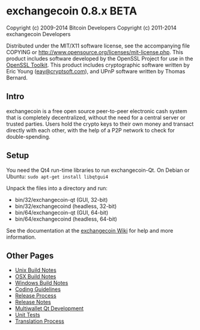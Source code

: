exchangecoin 0.8.x BETA
====================

Copyright (c) 2009-2014 Bitcoin Developers
Copyright (c) 2011-2014 exchangecoin Developers

Distributed under the MIT/X11 software license, see the accompanying
file COPYING or http://www.opensource.org/licenses/mit-license.php.
This product includes software developed by the OpenSSL Project for use in the [OpenSSL Toolkit](http://www.openssl.org/). This product includes
cryptographic software written by Eric Young ([eay@cryptsoft.com](mailto:eay@cryptsoft.com)), and UPnP software written by Thomas Bernard.


Intro
---------------------
exchangecoin is a free open source peer-to-peer electronic cash system that is
completely decentralized, without the need for a central server or trusted
parties.  Users hold the crypto keys to their own money and transact directly
with each other, with the help of a P2P network to check for double-spending.


Setup
---------------------
You need the Qt4 run-time libraries to run exchangecoin-Qt. On Debian or Ubuntu:
	`sudo apt-get install libqtgui4`

Unpack the files into a directory and run:

- bin/32/exchangecoin-qt (GUI, 32-bit)
- bin/32/exchangecoind (headless, 32-bit)
- bin/64/exchangecoin-qt (GUI, 64-bit)
- bin/64/exchangecoind (headless, 64-bit)

See the documentation at the [exchangecoin Wiki](http://exchangecoin.info)
for help and more information.


Other Pages
---------------------
- [Unix Build Notes](build-unix.md)
- [OSX Build Notes](build-osx.md)
- [Windows Build Notes](build-msw.md)
- [Coding Guidelines](coding.md)
- [Release Process](release-process.md)
- [Release Notes](release-notes.md)
- [Multiwallet Qt Development](multiwallet-qt.md)
- [Unit Tests](unit-tests.md)
- [Translation Process](translation_process.md)
